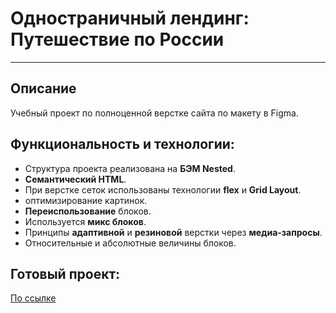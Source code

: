 # Одностраничный лендинг: Путешествие по России
------
## Описание
Учебный проект по полноценной верстке сайта по макету в Figma.

## Функциональность и технологии:
* Структура проекта реализована на **БЭМ Nested**.
* **Семантический HTML**.
* При верстке сеток использованы технологии **flex** и **Grid Layout**.
* оптимизирование картинок.
* **Переиспользование** блоков.
* Используется **микс блоков**.
* Принципы **адаптивной** и **резиновой** верстки через **медиа-запросы**.
* Относительные и абсолютные величины блоков.

## Готовый проект:
 [По ссылке](https://proehavshiy.github.io/russian-travel/)
